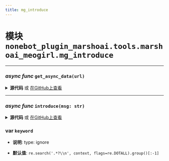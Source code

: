 ```yaml
---
title: mg_introduce
---
```

# **模块** `nonebot_plugin_marshoai.tools.marshoai_meogirl.mg_introduce`

---
### ***async func*** `get_async_data(url)`


<details>
<summary> <b>源代码</b> 或 <a href='https://github.com/LiteyukiStudio/nonebot-plugin-marshoai/tree/main/nonebot_plugin_marshoai/tools/marshoai_meogirl/mg_introduce.py#L13' target='_blank'>在GitHub上查看</a></summary>

```python
async def get_async_data(url):
    async with httpx.AsyncClient(timeout=None) as client:
        return await client.get(url, headers=headers)
```
</details>

---
### ***async func*** `introduce(msg: str)`


<details>
<summary> <b>源代码</b> 或 <a href='https://github.com/LiteyukiStudio/nonebot-plugin-marshoai/tree/main/nonebot_plugin_marshoai/tools/marshoai_meogirl/mg_introduce.py#L18' target='_blank'>在GitHub上查看</a></summary>

```python
async def introduce(msg: str):
    logger.info(f'介绍 : "{msg}" ...')
    result = ''
    url = 'https://mzh.moegirl.org.cn/' + urllib.parse.quote_plus(msg)
    response = await get_async_data(url)
    logger.success(f'连接"{url}"完成, 状态码 : {response.status_code}')
    soup = BeautifulSoup(response.text, 'html.parser')
    if response.status_code == 200:
        '\n        萌娘百科页面结构\n        div#mw-content-text\n        └── div#404search           # 空白页面出现\n        └── div.mw-parser-output    # 正常页面\n            └── div, p, table ...   # 大量的解释项\n        '
        result += msg + '\n'
        img = soup.find('img', class_='infobox-image')
        if img:
            result += f'![ {msg} ]( {img['src']} ) \n'
        div = soup.find('div', class_='mw-parser-output')
        if div:
            p_tags = div.find_all('p')
            num = 0
            for p_tag in p_tags:
                p = str(p_tag)
                p = re.sub('<script.*?</script>|<style.*?</style>', '', p, flags=re.DOTALL)
                p = re.sub('<.*?>', '', p, flags=re.DOTALL)
                p = re.sub('\\[.*?]', '', p, flags=re.DOTALL)
                if p != '':
                    result += str(p)
                    num += 1
                    if num >= 20:
                        break
        return result
    elif response.status_code == 404:
        logger.info(f'未找到"{msg}", 进行搜索')
        from . import mg_search
        context = await mg_search.search(msg, 1)
        keyword = re.search('.*?\\n', context, flags=re.DOTALL).group()[:-1]
        logger.success(f'搜索完成, 打开"{keyword}"')
        return await introduce(keyword)
    elif response.status_code == 301:
        return f'未找到{msg}'
    else:
        logger.error(f'网络错误, 状态码 : {response.status_code}')
        return f'网络错误, 状态码 : {response.status_code}'
```
</details>

### var `keyword`

- **说明**: type: ignore

- **默认值**: `re.search('.*?\\n', context, flags=re.DOTALL).group()[:-1]`


